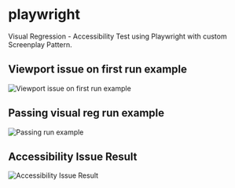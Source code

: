 # playwright
Visual Regression - Accessibility Test using Playwright with custom Screenplay Pattern.

## Viewport issue on first run example
![Viewport issue on first run example](https://github.com/user-attachments/assets/47eae257-7607-4391-8f7b-3a5faa449077)

## Passing visual reg run example
![Passing run example](https://github.com/user-attachments/assets/757e41eb-abc4-430f-9ed5-458386161747)

## Accessibility Issue Result
![Accessibility Issue Result](https://github.com/user-attachments/assets/34426a59-a08e-438c-9666-8577d803dc2f)
